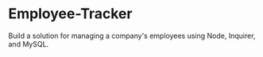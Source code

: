 # Employee-Tracker
Build a solution for managing a company's employees using Node, Inquirer, and MySQL.
